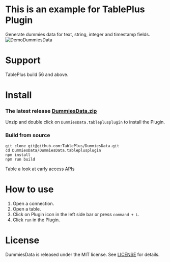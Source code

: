 # This is an example for TablePlus Plugin

Generate dummies data for text, string, integer and timestamp fields.
![DemoDummiesData](https://media.giphy.com/media/l41JUfxhRuvHZH9Ju/giphy.gif)

# Support

TablePlus build 56 and above.

# Install

### The latest release [DummiesData.zip](https://github.com/TablePlus/DummiesData/files/1185177/DummiesData.zip)

Unzip and double click on `DummiesData.tableplusplugin` to install the Plugin.

### Build from source

```
git clone git@github.com:TablePlus/DummiesData.git
cd DummiesData/DummiesData.tableplusplugin
npm install
npm run build
```

Table a look at early access [APIs](https://github.com/TablePlus/TablePlus/wiki/plugin-api)

# How to use

1. Open a connection.
2. Open a table.
3. Click on Plugin icon in the left side bar or press `command + L`.
4. Click `run` in the Plugin.

# License

DummiesData is released under the MIT license. See [LICENSE](https://github.com/TablePlus/DummiesData/blob/master/LICENSE) for details.
